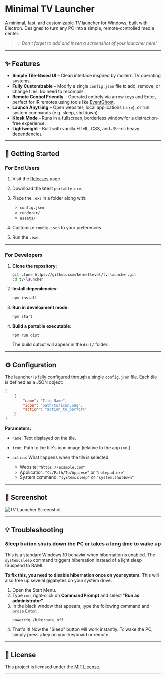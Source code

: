 # Minimal TV Launcher

A minimal, fast, and customizable TV launcher for Windows, built with Electron. Designed to turn any PC into a simple, remote-controlled media center.

> 💡 _Don't forget to add and insert a screenshot of your launcher here!_

---

## ✨ Features

- **Simple Tile-Based UI** – Clean interface inspired by modern TV operating systems.
- **Fully Customizable** – Modify a single `config.json` file to add, remove, or change tiles. No need to recompile.
- **Remote Control Friendly** – Operated entirely via arrow keys and Enter, perfect for IR remotes using tools like [EventGhost](http://www.eventghost.net/).
- **Launch Anything** – Open websites, local applications (`.exe`), or run system commands (e.g. sleep, shutdown).
- **Kiosk Mode** – Runs in a fullscreen, borderless window for a distraction-free experience.
- **Lightweight** – Built with vanilla HTML, CSS, and JS—no heavy dependencies.

---

## 🚀 Getting Started

### For End Users

1. Visit the [Releases](https://github.com/kernellevel/tv-launcher/releases) page.
2. Download the latest `portable.exe`.
3. Place the `.exe` in a folder along with:

   - `config.json`
   - `renderer/`
   - `assets/`

4. Customize `config.json` to your preferences.
5. Run the `.exe`.

---

### For Developers

1. **Clone the repository:**

   ```bash
   git clone https://github.com/kernellevel/tv-launcher.git
   cd tv-launcher
   ```

2. **Install dependencies:**

   ```bash
   npm install
   ```

3. **Run in development mode:**

   ```bash
   npm start
   ```

4. **Build a portable executable:**

   ```bash
   npm run dist
   ```

   The build output will appear in the `dist/` folder.

---

## ⚙️ Configuration

The launcher is fully configured through a single `config.json` file. Each tile is defined as a JSON object:

```json
[
	{
		"name": "Tile Name",
		"icon": "path/to/icon.png",
		"action": "action_to_perform"
	}
]
```

**Parameters:**

- `name`: Text displayed on the tile.
- `icon`: Path to the tile's icon image (relative to the app root).
- `action`: What happens when the tile is selected:

  - Website: `"https://example.com"`
  - Application: `"C:/Path/To/App.exe"` or `"notepad.exe"`
  - System command: `"system:sleep"` or `"system:shutdown"`

---

## 📸 Screenshot

![TV Launcher Screenshot](https://ltdfoto.ru/images/2025/07/17/image5700554897f98202.png)

---

## 💡 Troubleshooting

### Sleep button shuts down the PC or takes a long time to wake up

This is a standard Windows 10 behavior when hibernation is enabled. The `system:sleep` command triggers hibernation instead of a light sleep (Suspend to RAM).

**To fix this, you need to disable hibernation once on your system.** This will also free up several gigabytes on your system drive.

1.  Open the Start Menu.
2.  Type `cmd`, right-click on **Command Prompt** and select **"Run as administrator"**.
3.  In the black window that appears, type the following command and press Enter:
    ```
    powercfg /hibernate off
    ```
4.  That's it! Now the "Sleep" button will work instantly. To wake the PC, simply press a key on your keyboard or remote.

---

## 📝 License

This project is licensed under the [MIT License](./LICENSE).

---
